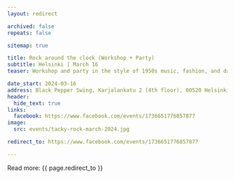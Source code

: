 ```yaml
---
layout: redirect

archived: false
repeats: false

sitemap: true

title: Rock around the clock (Workshop + Party)
subtitle: Helsinki | March 16
teaser: Workshop and party in the style of 1950s music, fashion, and dance.

date_start: 2024-03-16
address: Black Pepper Swing, Karjalankatu 2 (4th floor), 00520 Helsinki, Finland
header:
  hide_text: true
links:
  facebook: https://www.facebook.com/events/1736651776857877
image:
  src: events/tacky-rock-march-2024.jpg

redirect_to: https://www.facebook.com/events/1736651776857877

---
```


Read more:
{{ page.redirect_to }}

